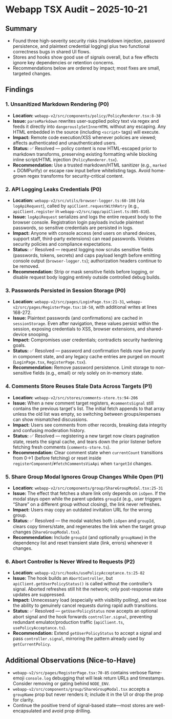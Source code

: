 # Webapp TSX Audit – 2025-10-21

## Summary
- Found three high-severity security risks (markdown injection, password persistence, and plaintext credential logging) plus two functional correctness bugs in shared UI flows.
- Stores and hooks show good use of signals overall, but a few effects ignore key dependencies or retention concerns.
- Recommendations below are ordered by impact; most fixes are small, targeted changes.

## Findings

### 1. Unsanitized Markdown Rendering (P0)
- **Location:** `webapp-v2/src/components/policy/PolicyRenderer.tsx:8-38`
- **Issue:** `parseMarkdown` rewrites user-supplied policy text via regex and feeds it directly into `dangerouslySetInnerHTML` without any escaping. Any HTML embedded in the source (including `<script>` tags) will execute.
- **Impact:** Remote code execution/XSS whenever policies are viewed; affects authenticated and unauthenticated users.
- **Status:** ✅ Resolved — policy content is now HTML-escaped prior to markdown transforms, preserving existing formatting while blocking inline script/HTML injection (`PolicyRenderer.tsx`).
- **Recommendation:** Use a trusted markdown/HTML sanitizer (e.g., `marked` + DOMPurify) or escape raw input before whitelisting tags. Avoid home-grown regex transforms for security-critical content.

### 2. API Logging Leaks Credentials (P0)
- **Location:** `webapp-v2/src/utils/browser-logger.ts:60-108` (via `logApiRequest`), called by `apiClient.requestWithRetry` (e.g., `apiClient.register` in `webapp-v2/src/app/apiClient.ts:805-810`).
- **Issue:** `logApiRequest` serializes and logs the entire request body to the browser console. Registration login payloads include plaintext passwords, so sensitive credentials are persisted in logs.
- **Impact:** Anyone with console access (end users on shared devices, support staff, third-party extensions) can read passwords. Violates security policies and compliance expectations.
- **Status:** ✅ Resolved — request logging now scrubs sensitive fields (passwords, tokens, secrets) and caps payload length before emitting console output (`browser-logger.ts`); authorization headers continue to be removed.
- **Recommendation:** Strip or mask sensitive fields before logging, or disable request body logging entirely outside controlled debug builds.

### 3. Passwords Persisted in Session Storage (P0)
- **Location:** `webapp-v2/src/pages/LoginPage.tsx:21-31`, `webapp-v2/src/pages/RegisterPage.tsx:18-58`, with additional writes at lines 168-272.
- **Issue:** Plaintext passwords (and confirmations) are cached in `sessionStorage`. Even after navigation, these values persist within the session, exposing credentials to XSS, browser extensions, and shared-device snooping.
- **Impact:** Compromises user credentials; contradicts security hardening goals.
- **Status:** ✅ Resolved — password and confirmation fields now live purely in component state, and any legacy cache entries are purged on mount (`LoginPage.tsx`, `RegisterPage.tsx`).
- **Recommendation:** Remove password persistence. Limit storage to non-sensitive fields (e.g., email) or rely solely on in-memory state.

### 4. Comments Store Reuses Stale Data Across Targets (P1)
- **Location:** `webapp-v2/src/stores/comments-store.ts:94-206`
- **Issue:** When a new comment target registers, `#commentsSignal` still contains the previous target's list. The initial fetch appends to that array unless the old list was empty, so switching between groups/expenses can show mismatched discussions.
- **Impact:** Users see comments from other records, breaking data integrity and confusing moderation history.
- **Status:** ✅ Resolved — registering a new target now clears pagination state, resets the signal cache, and tears down the prior listener before fetching fresh comments (`comments-store.ts`).
- **Recommendation:** Clear comment state when `currentCount` transitions from 0→1 (before fetching) or reset inside `registerComponent`/`#fetchCommentsViaApi` when `targetId` changes.

### 5. Share Group Modal Ignores Group Changes While Open (P1)
- **Location:** `webapp-v2/src/components/group/ShareGroupModal.tsx:25-31`
- **Issue:** The effect that fetches a share link only depends on `isOpen`. If the modal stays open while the parent updates `groupId` (e.g., user triggers “Share” on a different group without closing), the link never refreshes.
- **Impact:** Users may copy an outdated invitation URL for the wrong group.
- **Status:** ✅ Resolved — the modal watches both `isOpen` and `groupId`, clears copy timers/state, and regenerates the link when the target group changes (`ShareGroupModal.tsx`).
- **Recommendation:** Include `groupId` (and optionally `groupName`) in the dependency list and reset transient state (link, errors) whenever it changes.

### 6. Abort Controller Is Never Wired to Requests (P2)
- **Location:** `webapp-v2/src/hooks/usePolicyAcceptance.ts:25-82`
- **Issue:** The hook builds an `AbortController`, but `apiClient.getUserPolicyStatus()` is called without the controller’s signal. Aborted refreshes still hit the network; only post-response state updates are suppressed.
- **Impact:** Unnecessary load (especially with visibility polling), and we lose the ability to genuinely cancel requests during rapid auth transitions.
- **Status:** ✅ Resolved — `getUserPolicyStatus` now accepts an optional abort signal and the hook forwards `controller.signal`, preventing redundant emulator/production traffic (`apiClient.ts`, `usePolicyAcceptance.ts`).
- **Recommendation:** Extend `getUserPolicyStatus` to accept a signal and pass `controller.signal`, mirroring the pattern already used by `getCurrentPolicy`.

## Additional Observations (Nice-to-Have)
- `webapp-v2/src/pages/RegisterPage.tsx:70-85` contains verbose flame-emoji `console.log` debugging that will leak return URLs and timestamps. Consider removing or gating behind `NODE_ENV`.
- `webapp-v2/src/components/group/ShareGroupModal.tsx` accepts a `groupName` prop but never renders it; include it in the UI or drop the prop for clarity.
- Continue the positive trend of signal-based state—most stores are well-encapsulated and avoid prop drilling.

